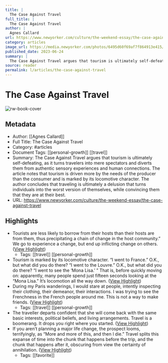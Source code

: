 ```yaml
---
title: |
  The Case Against Travel
full_title: |
  The Case Against Travel
author: |
  Agnes Callard
url: https://www.newyorker.com/culture/the-weekend-essay/the-case-against-travel
category: articles
image_url: https://media.newyorker.com/photos/6495d60f69af7f864913e415/16:9/w_1280,c_limit/Callard_final.jpg
published_date: 2023-06-24
summary: |
  The Case Against Travel argues that tourism is ultimately self-defeating, as it turns travelers into mere spectators and diverts them from authentic sensory experiences and human connections. The article notes that tourism is driven more by the needs of the producer than the consumer and is marked by its locomotive character. The author concludes that traveling is ultimately a delusion that turns individuals into the worst version of themselves, while convincing them that they are at their best.
source: reader
permalink: l/articles/the-case-against-travel
---
```

# The Case Against Travel

![rw-book-cover](https://media.newyorker.com/photos/6495d60f69af7f864913e415/16:9/w_1280,c_limit/Callard_final.jpg)

## Metadata
- Author: [[Agnes Callard]]
- Full Title: The Case Against Travel
- Category: #articles
- Document Tags: [[personal-growth]] [[travel]] 
- Summary: The Case Against Travel argues that tourism is ultimately self-defeating, as it turns travelers into mere spectators and diverts them from authentic sensory experiences and human connections. The article notes that tourism is driven more by the needs of the producer than the consumer and is marked by its locomotive character. The author concludes that traveling is ultimately a delusion that turns individuals into the worst version of themselves, while convincing them that they are at their best.
- URL: https://www.newyorker.com/culture/the-weekend-essay/the-case-against-travel

## Highlights
- Tourists are less likely to borrow from their hosts than their hosts are from them, thus precipitating a chain of change in the host community.” We go to experience a change, but end up inflicting change on others. ([View Highlight](https://read.readwise.io/read/01hjv78kh3ttfqef66rjxww8sd))
    - Tags: [[travel]] [[personal-growth]] 
- Tourism is marked by its locomotive character. “I went to France.” O.K., but what did you do there? “I went to the Louvre.” O.K., but what did you do there? “I went to see the ‘Mona Lisa.’ ” That is, before quickly moving on: apparently, many people spend just fifteen seconds looking at the “Mona Lisa.” It’s locomotion all the way down. ([View Highlight](https://read.readwise.io/read/01hjv7akbs2yqfsvztafqye25c))
- During my Paris wanderings, I would stare at people, intently inspecting their clothing, their demeanor, their interactions. I was trying to see the Frenchness in the French people around me. This is not a way to make friends. ([View Highlight](https://read.readwise.io/read/01hjv7fnrwxv375nzrswsj82ec))
    - Tags: [[travel]] [[personal-growth]] 
- The traveller departs confident that she will come back with the same basic interests, political beliefs, and living arrangements. Travel is a boomerang. It drops you right where you started. ([View Highlight](https://read.readwise.io/read/01hjv7hry5xdr8d3w2adtgn3ja))
- If you aren’t planning a major life change, the prospect looms, terrifyingly, as “More and more of this, and then I die.” Travel splits this expanse of time into the chunk that happens before the trip, and the chunk that happens after it, obscuring from view the certainty of annihilation. ([View Highlight](https://read.readwise.io/read/01hjv7kbanmwrwf1b0p66w2pka))
    - Tags: [[favorite]] 


